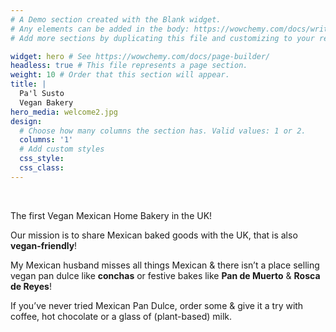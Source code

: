 ```yaml
---
# A Demo section created with the Blank widget.
# Any elements can be added in the body: https://wowchemy.com/docs/writing-markdown-latex/
# Add more sections by duplicating this file and customizing to your requirements.

widget: hero # See https://wowchemy.com/docs/page-builder/
headless: true # This file represents a page section.
weight: 10 # Order that this section will appear.
title: |
  Pa'l Susto  
  Vegan Bakery
hero_media: welcome2.jpg
design:
  # Choose how many columns the section has. Valid values: 1 or 2.
  columns: '1'
  # Add custom styles
  css_style:
  css_class:
---
```


<br>

The first Vegan Mexican Home Bakery in the UK!

Our mission is to share Mexican baked goods with the UK, that is also **vegan-friendly**!

My Mexican husband misses all things Mexican & there isn’t a place selling vegan pan dulce like **conchas** or festive bakes like **Pan de Muerto** & **Rosca de Reyes**!

If you’ve never tried Mexican Pan Dulce, order some & give it a try with coffee, hot chocolate or a glass of (plant-based) milk.
